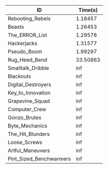 |ID|Time(s)|
|-|-|
|Rebooting_Rebels|1.18457|
|Beasts|1.26453|
|The_ERROR_List|1.29578|
|Hackerjacks|1.31577|
|Pseudo_Boom|1.99297|
|Rug_Heed_Bend|33.50863|
|Smalltalk_Dribble|inf|
|Blackouts|inf|
|Digital_Destroyers|inf|
|Key_to_Innovation|inf|
|Grapevine_Squad|inf|
|Computer_Crew|inf|
|Gonzo_Brutes|inf|
|Byte_Mechanics|inf|
|The_Hit_Blunders|inf|
|Loose_Screws|inf|
|Artful_Maneuvers|inf|
|Pint_Sized_Benchwarmers|inf|
